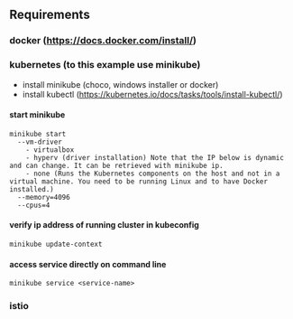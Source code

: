 ## Requirements
### docker (https://docs.docker.com/install/)
### kubernetes (to this example use minikube)
- install minikube (choco, windows installer or docker)
- install kubectl (https://kubernetes.io/docs/tasks/tools/install-kubectl/)

#### start minikube
```
minikube start
  --vm-driver
    - virtualbox
    - hyperv (driver installation) Note that the IP below is dynamic and can change. It can be retrieved with minikube ip.
    - none (Runs the Kubernetes components on the host and not in a virtual machine. You need to be running Linux and to have Docker installed.)
  --memory=4096 
  --cpus=4
```

#### verify ip address of running cluster in kubeconfig
`minikube update-context`
#### access service directly on command line
`minikube service <service-name>`

### istio
